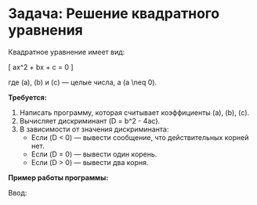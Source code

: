 # Задача: Решение квадратного уравнения

Квадратное уравнение имеет вид:

\[
ax^2 + bx + c = 0
\]

где \(a\), \(b\) и \(c\) — целые числа, а \(a \neq 0\).

**Требуется:**
1. Написать программу, которая считывает коэффициенты \(a\), \(b\), \(c\).
2. Вычисляет дискриминант \(D = b^2 - 4ac\).
3. В зависимости от значения дискриминанта:
   - Если \(D < 0\) — вывести сообщение, что действительных корней нет.
   - Если \(D = 0\) — вывести один корень.
   - Если \(D > 0\) — вывести два корня.

**Пример работы программы:**

Ввод:

